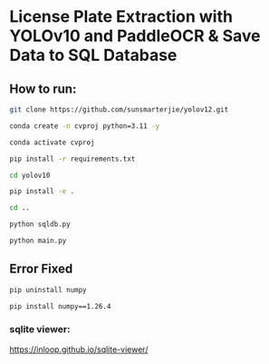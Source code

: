 # License Plate Extraction with YOLOv10 and PaddleOCR & Save Data to SQL Database

## How to run:

```bash
git clone https://github.com/sunsmarterjie/yolov12.git
```

```bash
conda create -n cvproj python=3.11 -y
```

```bash
conda activate cvproj
```

```bash
pip install -r requirements.txt
```

```bash
cd yolov10
```

```bash
pip install -e .
```

```bash
cd ..
```

```bash
python sqldb.py
```

```bash
python main.py
```

## Error Fixed

```bash
pip uninstall numpy
```

```bash
pip install numpy==1.26.4
```


### sqlite viewer:

https://inloop.github.io/sqlite-viewer/


